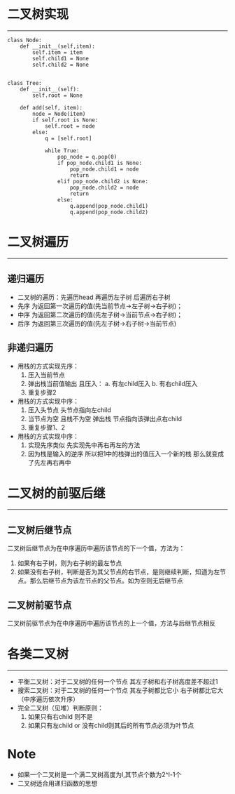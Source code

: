 # 二叉树实现
---
```
class Node:
    def __init__(self,item):
        self.item = item
        self.child1 = None
        self.child2 = None


class Tree:
    def __init__(self):
        self.root = None

    def add(self, item):
        node = Node(item)
        if self.root is None:
            self.root = node
        else:
            q = [self.root]

            while True:
                pop_node = q.pop(0)
                if pop_node.child1 is None:
                    pop_node.child1 = node
                    return
                elif pop_node.child2 is None:
                    pop_node.child2 = node
                    return
                else:
                    q.append(pop_node.child1)
                    q.append(pop_node.child2)
```

# 二叉树遍历
---
## 递归遍历
- 二叉树的遍历：先遍历head 再遍历左子树 后遍历右子树
- 先序 为返回第一次遍历的值(先当前节点->左子树->右子树)；
- 中序 为返回第二次遍历的值(先左子树->当前节点->右子树)； 
- 后序 为返回第三次遍历的值(先左子树->右子树->当前节点)

## 非递归遍历
- 用栈的方式实现先序：
   1. 压入当前节点
   2. 弹出栈当前值输出 且压入：
       a. 有左child压入
       b. 有右child压入
   3. 重复步骤2
- 用栈的方式实现中序：
   1. 压入头节点 头节点指向左child
   2. 当节点为空 且栈不为空 弹出栈 节点指向该弹出点右child
   3. 重复步骤1、2
- 用栈的方式实现中序：
   1. 实现先序类似 先实现先中再右再左的方法
   2. 因为栈是输入的逆序 所以把1中的栈弹出的值压入一个新的栈 那么就变成了先左再右再中

# 二叉树的前驱后继
--- 
## 二叉树后继节点
二叉树后继节点为在中序遍历中遍历该节点的下一个值，方法为：
1. 如果有右子树，则为右子树的最左节点
2. 如果没有右子树，判断是否为其父节点的右节点，是则继续判断，知道为左节点。那么后继节点为该左节点的父节点。如为空则无后继节点
## 二叉树前驱节点
二叉树前驱节点为在中序遍历中遍历该节点的上一个值，方法与后继节点相反

# 各类二叉树
---
- 平衡二叉树：对于二叉树的任何一个节点 其左子树和右子树高度差不超过1
- 搜索二叉树：对于二叉树的任何一个节点 其左子树都比它小 右子树都比它大 （中序遍历依次升序）
- 完全二叉树（见堆）判断原则：
    1. 如果只有右child 则不是
    2. 如果只有左child or 没有child则其后的所有节点必须为叶节点

# Note
- 如果一个二叉树是一个满二叉树高度为l,其节点个数为2^l-1个
- 二叉树适合用递归函数的思想